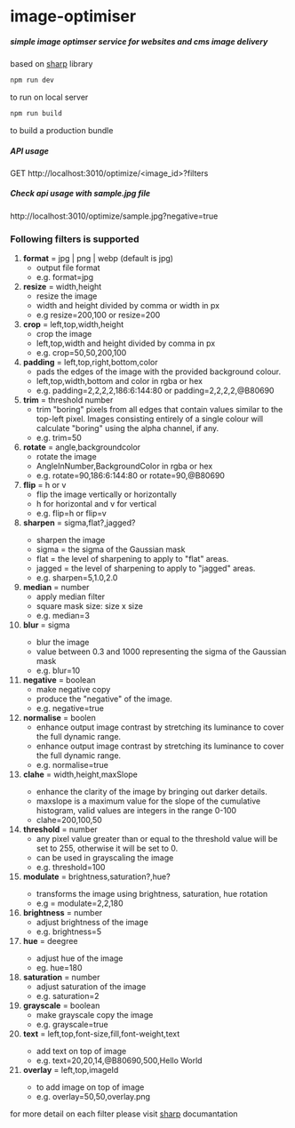 # image-optimiser
##### simple image optimser service for websites and cms image delivery
based on [sharp](https://sharp.pixelplumbing.com/) library

```bash
npm run dev
```
to run on local server

```bash
npm run build
```
to build a production bundle



##### API usage
GET http://localhost:3010/optimize/<image_id>?filters


##### Check api usage with sample.jpg file 
http://localhost:3010/optimize/sample.jpg?negative=true


### Following filters is supported
1. **format** = jpg | png | webp (default is jpg)
    - output file format
    - e.g. format=jpg
2. **resize** = width,height
    - resize the image
    - width and height divided by comma or width in px
    - e.g resize=200,100 or resize=200
3. **crop** = left,top,width,height
    - crop the image
    - left,top,width and height divided by comma in px 
    - e.g. crop=50,50,200,100
4. **padding** = left,top,right,bottom,color
    - pads the edges of the image with the provided background colour.
    - left,top,width,bottom and color in rgba or hex
    - e.g. padding=2,2,2,2,186:6:144:80 or padding=2,2,2,2,@B80690
5. **trim** = threshold number
    - trim "boring" pixels from all edges that contain values similar to the top-left pixel. Images consisting entirely of a single colour will calculate "boring" using the alpha channel, if any.
    - e.g. trim=50
6. **rotate** = angle,backgroundcolor
    - rotate the image
    - AngleInNumber,BackgroundColor in rgba or hex
    - e.g. rotate=90,186:6:144:80 or rotate=90,@B80690
7. **flip** = h or v
    - flip the image vertically or horizontally
    - h for horizontal and v for vertical
    - e.g. flip=h or flip=v
8. **sharpen** = sigma<number>,flat<number>?,jagged<number>?
    - sharpen the image
    - sigma = the sigma of the Gaussian mask
    - flat = the level of sharpening to apply to "flat" areas.
    - jagged = the level of sharpening to apply to "jagged" areas.
    - e.g. sharpen=5,1.0,2.0
9. **median** = number
    - apply median filter
    - square mask size: size x size
    - e.g. median=3
10. **blur** = sigma<number>
    - blur the image
    - value between 0.3 and 1000 representing the sigma of the Gaussian mask
    - e.g. blur=10
11. **negative** = boolean
    - make negative copy
    - produce the "negative" of the image.
    - e.g. negative=true
12. **normalise** = boolen
    - enhance output image contrast by stretching its luminance to cover the full dynamic range.
    - enhance output image contrast by stretching its luminance to cover the full dynamic range.
    - e.g. normalise=true
13. **clahe** = width<number>,height<number>,maxSlope<number>
    - enhance the clarity of the image by bringing out darker details.
    - maxslope is a maximum value for the slope of the cumulative histogram, valid values are integers in the range 0-100
    - clahe=200,100,50
14. **threshold** = number
    - any pixel value greater than or equal to the threshold value will be set to 255, otherwise it will be set to 0.
    - can be used in grayscaling the image
    - e.g. threshold=100
15. **modulate** = brightness<number>,saturation<number>?,hue<degree>?
    - transforms the image using brightness, saturation, hue rotation
    - e.g = modulate=2,2,180
16. **brightness** = number
    - adjust brightness of the image
    - e.g. brightness=5
17. **hue** = deegree<number>
    - adjust hue of the image
    - eg. hue=180
19. **saturation** = number
    - adjust saturation of the image
    - e.g. saturation=2
20. **grayscale** = boolean
    - make grayscale copy the image
    - e.g. grayscale=true
21. **text** = left<number>,top<number>,font-size<number>,fill<color>,font-weight<number>,text<string>
    - add text on top of image
    - e.g. text=20,20,14,@B80690,500,Hello World
22. **overlay** = left<number>,top<number>,imageId<id of image>
    - to add image on top of image
    - e.g. overlay=50,50,overlay.png


for more detail on each filter please visit [sharp](https://sharp.pixelplumbing.com/api-resize) documantation